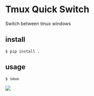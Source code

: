 # Tmux Quick Switch

Switch between tmux windows

## install
`$ pip install .`

## usage
`$ smux`

<img src="https://github.com/mainliufeng/smux/blob/master/smux.gif?raw=true" />
